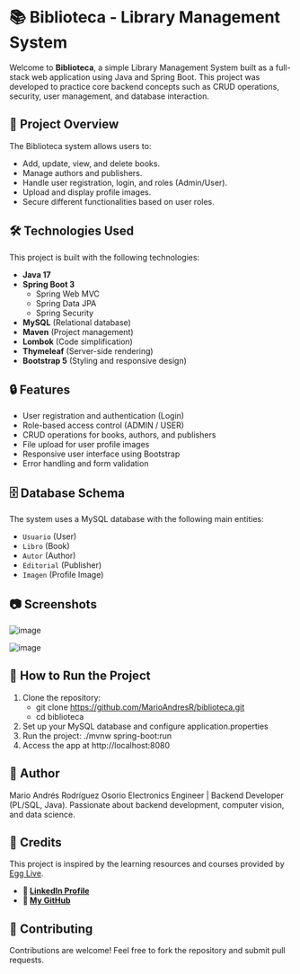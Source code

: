# 📚 Biblioteca - Library Management System

Welcome to **Biblioteca**, a simple Library Management System built as a full-stack web application using Java and Spring Boot. 
This project was developed to practice core backend concepts such as CRUD operations, security, user management, and database interaction.

## 🚀 Project Overview

The Biblioteca system allows users to:
- Add, update, view, and delete books.
- Manage authors and publishers.
- Handle user registration, login, and roles (Admin/User).
- Upload and display profile images.
- Secure different functionalities based on user roles.

## 🛠️ Technologies Used

This project is built with the following technologies:
- **Java 17**
- **Spring Boot 3**
  - Spring Web MVC
  - Spring Data JPA
  - Spring Security
- **MySQL** (Relational database)
- **Maven** (Project management)
- **Lombok** (Code simplification)
- **Thymeleaf** (Server-side rendering)
- **Bootstrap 5** (Styling and responsive design)

## 🔒 Features
- User registration and authentication (Login)
- Role-based access control (ADMIN / USER)
- CRUD operations for books, authors, and publishers
- File upload for user profile images
- Responsive user interface using Bootstrap
- Error handling and form validation

## 🗄️ Database Schema
The system uses a MySQL database with the following main entities:
- `Usuario` (User)
- `Libro` (Book)
- `Autor` (Author)
- `Editorial` (Publisher)
- `Imagen` (Profile Image)

## 📷 Screenshots
![image](https://github.com/user-attachments/assets/8d72f74d-b3e4-4839-ba9d-1a0f10af1126)

![image](https://github.com/user-attachments/assets/de25aed7-723c-4534-9310-1efb058ee711)

## 🚀 How to Run the Project
1. Clone the repository:
   - git clone https://github.com/MarioAndresR/biblioteca.git
   - cd biblioteca
2. Set up your MySQL database and configure application.properties
3. Run the project:
  ./mvnw spring-boot:run
4. Access the app at http://localhost:8080

## 🧠 Author
Mario Andrés Rodríguez Osorio
Electronics Engineer | Backend Developer (PL/SQL, Java).
Passionate about backend development, computer vision, and data science.

## 🙌 Credits
This project is inspired by the learning resources and courses provided by [Egg Live](https://www.linkedin.com/company/egglive/posts/?feedView=all).

- **💼 [LinkedIn Profile](https://www.linkedin.com/in/mario-andres-rodriguez-osorio-b3b4a1126/)**
- **📂 [My GitHub](https://github.com/MarioAndresR)**

## 🤝 Contributing
Contributions are welcome! Feel free to fork the repository and submit pull requests.
